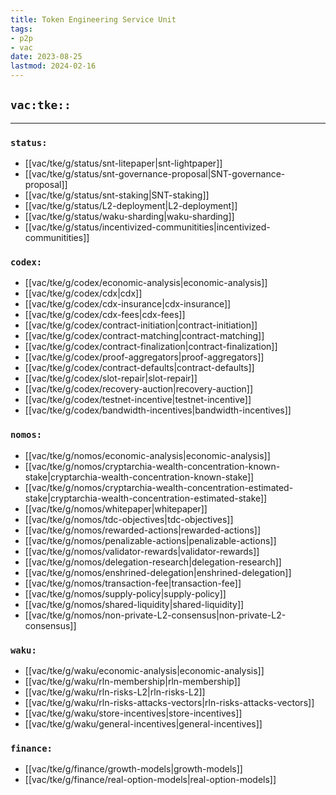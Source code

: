 ```yaml
---
title: Token Engineering Service Unit
tags:
- p2p
- vac
date: 2023-08-25
lastmod: 2024-02-16
---
```


## `vac:tke::`
---


### `status:`
* [[vac/tke/g/status/snt-litepaper|snt-lightpaper]]
* [[vac/tke/g/status/snt-governance-proposal|SNT-governance-proposal]]
* [[vac/tke/g/status/snt-staking|SNT-staking]]
* [[vac/tke/g/status/L2-deployment|L2-deployment]]
* [[vac/tke/g/status/waku-sharding|waku-sharding]]
* [[vac/tke/g/status/incentivized-communitities|incentivized-communitities]]

### `codex:`
* [[vac/tke/g/codex/economic-analysis|economic-analysis]]
* [[vac/tke/g/codex/cdx|cdx]]
* [[vac/tke/g/codex/cdx-insurance|cdx-insurance]]
* [[vac/tke/g/codex/cdx-fees|cdx-fees]]
* [[vac/tke/g/codex/contract-initiation|contract-initiation]]
* [[vac/tke/g/codex/contract-matching|contract-matching]]
* [[vac/tke/g/codex/contract-finalization|contract-finalization]]
* [[vac/tke/g/codex/proof-aggregators|proof-aggregators]]
* [[vac/tke/g/codex/contract-defaults|contract-defaults]]
* [[vac/tke/g/codex/slot-repair|slot-repair]]
* [[vac/tke/g/codex/recovery-auction|recovery-auction]]
* [[vac/tke/g/codex/testnet-incentive|testnet-incentive]]
* [[vac/tke/g/codex/bandwidth-incentives|bandwidth-incentives]]

### `nomos:`
* [[vac/tke/g/nomos/economic-analysis|economic-analysis]]
* [[vac/tke/g/nomos/cryptarchia-wealth-concentration-known-stake|cryptarchia-wealth-concentration-known-stake]]
* [[vac/tke/g/nomos/cryptarchia-wealth-concentration-estimated-stake|cryptarchia-wealth-concentration-estimated-stake]]
* [[vac/tke/g/nomos/whitepaper|whitepaper]]
* [[vac/tke/g/nomos/tdc-objectives|tdc-objectives]]
* [[vac/tke/g/nomos/rewarded-actions|rewarded-actions]]
* [[vac/tke/g/nomos/penalizable-actions|penalizable-actions]]
* [[vac/tke/g/nomos/validator-rewards|validator-rewards]]
* [[vac/tke/g/nomos/delegation-research|delegation-research]]
* [[vac/tke/g/nomos/enshrined-delegation|enshrined-delegation]]
* [[vac/tke/g/nomos/transaction-fee|transaction-fee]]
* [[vac/tke/g/nomos/supply-policy|supply-policy]]
* [[vac/tke/g/nomos/shared-liquidity|shared-liquidity]]
* [[vac/tke/g/nomos/non-private-L2-consensus|non-private-L2-consensus]]

### `waku:`
* [[vac/tke/g/waku/economic-analysis|economic-analysis]]
* [[vac/tke/g/waku/rln-membership|rln-membership]]
* [[vac/tke/g/waku/rln-risks-L2|rln-risks-L2]]
* [[vac/tke/g/waku/rln-risks-attacks-vectors|rln-risks-attacks-vectors]]
* [[vac/tke/g/waku/store-incentives|store-incentives]]
* [[vac/tke/g/waku/general-incentives|general-incentives]]

### `finance:`
* [[vac/tke/g/finance/growth-models|growth-models]]
* [[vac/tke/g/finance/real-option-models|real-option-models]]
